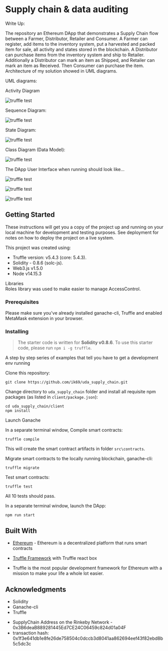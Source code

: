 
# Supply chain & data auditing

Write Up:

The repository an Ethereum DApp that demonstrates a Supply Chain flow between a Farmer, Distributor, Retailer and Consumer. A Farmer can register, add items to the inventory system, put a harvested and packed item for sale, all activity and states stored in the blockchain. A Distributor can purchase items from the inventory system and ship to Retailer. Additionally a Distributor can mark an item as Shipped, and  Retailer can mark an item as Received. Then Consumer can purchase the item. Architecture of my  solution showed in UML diagrams.

UML diagrams:  

Activity Diagram

![truffle test](activity.png)

Sequence Diagram:

![truffle test](sequence.png)

State Diagram:

![truffle test](state1.png)

Class Diagram (Data Model):

![truffle test](class.png)

The DApp User Interface when running should look like...

![truffle test](images/Farm_register.png)

![truffle test](images/farmer2.png)

![truffle test](images/purchased.png)


## Getting Started

These instructions will get you a copy of the project up and running on your local machine for development and testing purposes. See deployment for notes on how to deploy the project on a live system.  

This project was created using:  
- Truffle version: v5.4.3 (core: 5.4.3).  
- Solidity - 0.8.6 (solc-js).  
- Web3.js v1.5.0  
- Node v14.15.3 

Libraries  
Roles library was used to make easier to manage AccessControl.


### Prerequisites

Please make sure you've already installed ganache-cli, Truffle and enabled MetaMask extension in your browser.


### Installing

> The starter code is written for **Solidity v0.8.6**. To use this starter code, please run `npm i -g truffle`. 

A step by step series of examples that tell you have to get a development env running

Clone this repository:

```
git clone https://github.com/ik69/uda_supply_chain.git
```

Change directory to ```uda_supply_chain``` folder and install all requisite npm packages (as listed in ```client/package.json```):

```
cd uda_supply_chain/client
npm install
```

Launch Ganache


In a separate terminal window, Compile smart contracts:

```
truffle compile
```


This will create the smart contract artifacts in folder ```src\contracts```.

Migrate smart contracts to the locally running blockchain, ganache-cli:

```
truffle migrate
```


Test smart contracts:

```
truffle test
```

All 10 tests should pass.


In a separate terminal window, launch the DApp:

```
npm run start
```

## Built With

* [Ethereum](https://www.ethereum.org/) - Ethereum is a decentralized platform that runs smart contracts

* [Truffle Framework](http://truffleframework.com/) with Truffle react box
- Truffle is the most popular development framework for Ethereum with a mission to make your life a whole lot easier.



## Acknowledgments

* Solidity
* Ganache-cli
* Truffle

- SupplyChain Address on the Rinkeby Network  - 0x3B6deaB889281445Ed7CE24C06459c824d01a04F
- transaction hash:    0x1f3e641db1e8fe26de758504c0dccb3d8041aa862694eef43f82ebd8b5c5dc3c